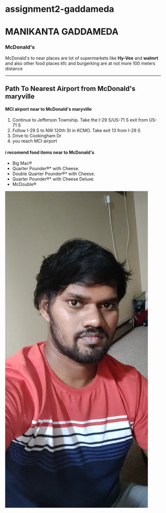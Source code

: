 # assignment2-gaddameda
# MANIKANTA GADDAMEDA
### McDonald's
McDonald's to near places are lot of supermarkets like **Hy-Vee** and **walmrt** and also other food places kfc and burgerking are at not more 100 meters distance


***
## Path To Nearest Airport from McDonald's maryville
#### MCI airport near to McDonald's maryville
1. Continue to Jefferson Township. Take the I-29 S/US-71 S exit from US-71 S
2. Follow I-29 S to NW 120th St in KCMO. Take exit 13 from I-29 S
3. Drive to Cookingham Dr
4. you reach MCI airport

#### i recomend food items near to McDonald's
* Big Mac®
* Quarter Pounder®* with Cheese.
* Double Quarter Pounder®* with Cheese.
* Quarter Pounder®* with Cheese Deluxe.
* McDouble®

![Mani's photo](https://github.com/manikanta-nwms/assignment2-gaddameda/blob/main/mani.jpg)